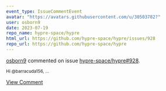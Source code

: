 ```yaml
---
event_type: IssueCommentEvent
avatar: "https://avatars.githubusercontent.com/u/30503782?"
user: osborn9
date: 2023-07-19
repo_name: hypre-space/hypre
html_url: https://github.com/hypre-space/hypre/issues/928
repo_url: https://github.com/hypre-space/hypre
---
```


<a href='https://github.com/osborn9' target='_blank'>osborn9</a> commented on issue <a href='https://github.com/hypre-space/hypre/issues/928' target='_blank'>hypre-space/hypre#928</a>.

<small>Hi @barracuda156, ...</small>

<a href='https://github.com/hypre-space/hypre/issues/928' target='_blank'>View Comment</a>